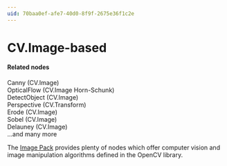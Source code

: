 ```yaml
---
uid: 70baa0ef-afe7-40d0-8f9f-2675e36f1c2e
---
```


# CV.Image-based


#### Related nodes
Canny (CV.Image)  
OpticalFlow (CV.Image Horn-Schunk)  
DetectObject (CV.Image)  
Perspective (CV.Transform)  
Erode (CV.Image)  
Sobel (CV.Image)  
Delauney (CV.Image)  
...and many more  



The <a href="https://vvvv.org/contribution/vvvv.packs.image" class="extURL contribution" target="_blank">Image Pack</a> provides plenty of nodes which offer computer vision and image manipulation algorithms defined in the OpenCV library.  




